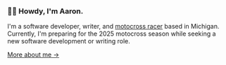 ### 👋🏻 Howdy, I'm Aaron.

I'm a software developer, writer, and [motocross racer](https://www.youtube.com/@aarondurant80) based in Michigan. Currently, I'm preparing for the 2025 motocross season while seeking a new software development or writing role.

[More about me &rarr;](https://aarondurant.com/about/) <br />
